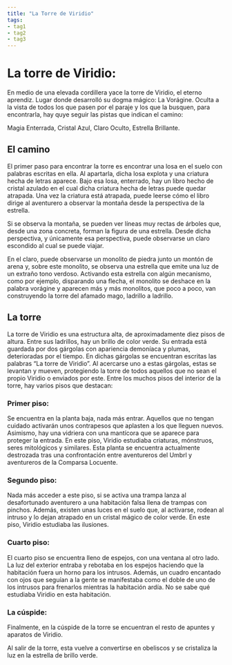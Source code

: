 ```yaml
---
title: "La Torre de Viridio"
tags: 
- tag1
- tag2
- tag3
---
```


# La torre de Viridio:

En medio de una elevada cordillera yace la torre de Viridio, el eterno aprendiz. Lugar donde desarrolló su dogma mágico: La Vorágine. Oculta a la vista de todos los que pasen por el paraje y los que la busquen, para encontrarla, hay quye seguir las pistas que indican el camino:  

Magia Enterrada, Cristal Azul, Claro Oculto, Estrella Brillante.

## El camino

El primer paso para encontrar la torre es encontrar una losa en el suelo con palabras escritas en ella. Al apartarla, dicha losa explota y una criatura hecha de letras aparece. Bajo esa losa, enterrado, hay un libro hecho de cristal azulado en el cual dicha criatura hecha de letras puede quedar atrapada. Una vez la criatura está atrapada, puede leerse cómo el libro dirige al aventurero a observar la montaña desde la perspectiva de la estrella.

Si se observa la montaña, se pueden ver líneas muy rectas de árboles que, desde una zona concreta, forman la figura de una estrella. Desde dicha perspectiva, y únicamente esa perspectiva, puede observarse un claro escondido al cual se puede viajar.

En el claro, puede observarse un monolito de piedra junto un montón de arena y, sobre este monolito, se observa una estrella que emite una luz de un extraño tono verdoso. Activando esta estrella con algún mecanismo, como por ejemplo, disparando una flecha, el monolito se deshace en la palabra vorágine y aparecen más y más monolitos, que poco a poco, van construyendo la torre del afamado mago, ladrillo a ladrillo.

## La torre

La torre de Viridio es una estructura alta, de aproximadamente diez pisos de altura. Entre sus ladrillos, hay un brillo de color verde. Su entrada está guardada por dos gárgolas con apariencia demoníaca y plumas, deterioradas por el tiempo. En dichas gárgolas se encuentran escritas las palabras “La torre de Viridio”. Al acercarse uno a estas gárgolas, estas se levantan y mueven, protegiendo la torre de todos aquellos que no sean el propio Viridio o enviados por este. Entre los muchos pisos del interior de la torre, hay varios pisos que destacan:

### Primer piso:

Se encuentra en la planta baja, nada más entrar. Aquellos que no tengan cuidado activarán unos contrapesos que aplasten a los que lleguen nuevos. Asimismo, hay una vidriera con una mantícora que se aparece para proteger la entrada. En este piso, Viridio estudiaba criaturas, mónstruos, seres mitológicos y similares. Esta planta se encuentra actualmente destrozada tras una confrontación entre aventureros del Umbrl y aventureros de la Comparsa Locuente.  

### Segundo piso:

Nada más acceder a este piso, si se activa una trampa lanza al desafortunado aventurero a una habitación falsa llena de trampas con pinchos. Además, existen unas luces en el suelo que, al activarse, rodean al intruso y lo dejan atrapado en un cristal mágico de color verde. En este piso, Viridio estudiaba las ilusiones.

### Cuarto piso:

El cuarto piso se encuentra lleno de espejos, con una ventana al otro lado. La luz del exterior entraba y rebotaba en los espejos haciendo que la habitación fuera un horno para los intrusos. Además, un cuadro encantado con ojos que seguían a la gente se manifestaba como el doble de uno de los intrusos para frenarlos mientras la habitación ardía. No se sabe qué estudiaba Viridio en esta habitación.

### La cúspide:

Finalmente, en la cúspide de la torre se encuentran el resto de apuntes y aparatos de Viridio.

Al salir de la torre, esta vuelve a convertirse en obeliscos y se cristaliza la luz en la estrella de brillo verde.